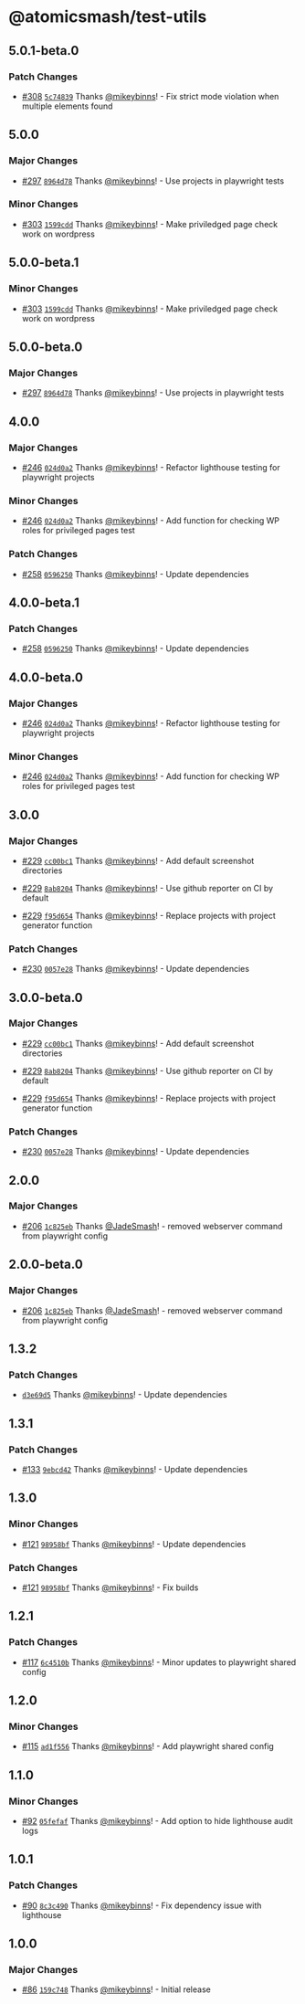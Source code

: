 # @atomicsmash/test-utils

## 5.0.1-beta.0

### Patch Changes

- [#308](https://github.com/AtomicSmash/packages/pull/308) [`5c74839`](https://github.com/AtomicSmash/packages/commit/5c74839702fbcbd0f469a49d44067a8093b19e3b) Thanks [@mikeybinns](https://github.com/mikeybinns)! - Fix strict mode violation when multiple elements found

## 5.0.0

### Major Changes

- [#297](https://github.com/AtomicSmash/packages/pull/297) [`8964d78`](https://github.com/AtomicSmash/packages/commit/8964d78c7a05fd30dabc6d87cb0188e98b35280e) Thanks [@mikeybinns](https://github.com/mikeybinns)! - Use projects in playwright tests

### Minor Changes

- [#303](https://github.com/AtomicSmash/packages/pull/303) [`1599cdd`](https://github.com/AtomicSmash/packages/commit/1599cddb442a3532dbfa31487172a499b408b66c) Thanks [@mikeybinns](https://github.com/mikeybinns)! - Make priviledged page check work on wordpress

## 5.0.0-beta.1

### Minor Changes

- [#303](https://github.com/AtomicSmash/packages/pull/303) [`1599cdd`](https://github.com/AtomicSmash/packages/commit/1599cddb442a3532dbfa31487172a499b408b66c) Thanks [@mikeybinns](https://github.com/mikeybinns)! - Make priviledged page check work on wordpress

## 5.0.0-beta.0

### Major Changes

- [#297](https://github.com/AtomicSmash/packages/pull/297) [`8964d78`](https://github.com/AtomicSmash/packages/commit/8964d78c7a05fd30dabc6d87cb0188e98b35280e) Thanks [@mikeybinns](https://github.com/mikeybinns)! - Use projects in playwright tests

## 4.0.0

### Major Changes

- [#246](https://github.com/AtomicSmash/packages/pull/246) [`024d0a2`](https://github.com/AtomicSmash/packages/commit/024d0a2f20558e8ba6b7bd80129539e3fe8f12f9) Thanks [@mikeybinns](https://github.com/mikeybinns)! - Refactor lighthouse testing for playwright projects

### Minor Changes

- [#246](https://github.com/AtomicSmash/packages/pull/246) [`024d0a2`](https://github.com/AtomicSmash/packages/commit/024d0a2f20558e8ba6b7bd80129539e3fe8f12f9) Thanks [@mikeybinns](https://github.com/mikeybinns)! - Add function for checking WP roles for privileged pages test

### Patch Changes

- [#258](https://github.com/AtomicSmash/packages/pull/258) [`0596250`](https://github.com/AtomicSmash/packages/commit/05962505f7e665bb61d7c603fa5ad2fc6f937280) Thanks [@mikeybinns](https://github.com/mikeybinns)! - Update dependencies

## 4.0.0-beta.1

### Patch Changes

- [#258](https://github.com/AtomicSmash/packages/pull/258) [`0596250`](https://github.com/AtomicSmash/packages/commit/05962505f7e665bb61d7c603fa5ad2fc6f937280) Thanks [@mikeybinns](https://github.com/mikeybinns)! - Update dependencies

## 4.0.0-beta.0

### Major Changes

- [#246](https://github.com/AtomicSmash/packages/pull/246) [`024d0a2`](https://github.com/AtomicSmash/packages/commit/024d0a2f20558e8ba6b7bd80129539e3fe8f12f9) Thanks [@mikeybinns](https://github.com/mikeybinns)! - Refactor lighthouse testing for playwright projects

### Minor Changes

- [#246](https://github.com/AtomicSmash/packages/pull/246) [`024d0a2`](https://github.com/AtomicSmash/packages/commit/024d0a2f20558e8ba6b7bd80129539e3fe8f12f9) Thanks [@mikeybinns](https://github.com/mikeybinns)! - Add function for checking WP roles for privileged pages test

## 3.0.0

### Major Changes

- [#229](https://github.com/AtomicSmash/packages/pull/229) [`cc00bc1`](https://github.com/AtomicSmash/packages/commit/cc00bc1ca8b68fe09959e90ccf7f751abbbe9ff9) Thanks [@mikeybinns](https://github.com/mikeybinns)! - Add default screenshot directories

- [#229](https://github.com/AtomicSmash/packages/pull/229) [`8ab8204`](https://github.com/AtomicSmash/packages/commit/8ab82047890ce7052d60d3260c69df8199dd6516) Thanks [@mikeybinns](https://github.com/mikeybinns)! - Use github reporter on CI by default

- [#229](https://github.com/AtomicSmash/packages/pull/229) [`f95d654`](https://github.com/AtomicSmash/packages/commit/f95d6547f5868db386a3c023cc0a12c922b8e11e) Thanks [@mikeybinns](https://github.com/mikeybinns)! - Replace projects with project generator function

### Patch Changes

- [#230](https://github.com/AtomicSmash/packages/pull/230) [`0057e28`](https://github.com/AtomicSmash/packages/commit/0057e2891f46c318e3c7f4def31c0b520dfc11bc) Thanks [@mikeybinns](https://github.com/mikeybinns)! - Update dependencies

## 3.0.0-beta.0

### Major Changes

- [#229](https://github.com/AtomicSmash/packages/pull/229) [`cc00bc1`](https://github.com/AtomicSmash/packages/commit/cc00bc1ca8b68fe09959e90ccf7f751abbbe9ff9) Thanks [@mikeybinns](https://github.com/mikeybinns)! - Add default screenshot directories

- [#229](https://github.com/AtomicSmash/packages/pull/229) [`8ab8204`](https://github.com/AtomicSmash/packages/commit/8ab82047890ce7052d60d3260c69df8199dd6516) Thanks [@mikeybinns](https://github.com/mikeybinns)! - Use github reporter on CI by default

- [#229](https://github.com/AtomicSmash/packages/pull/229) [`f95d654`](https://github.com/AtomicSmash/packages/commit/f95d6547f5868db386a3c023cc0a12c922b8e11e) Thanks [@mikeybinns](https://github.com/mikeybinns)! - Replace projects with project generator function

### Patch Changes

- [#230](https://github.com/AtomicSmash/packages/pull/230) [`0057e28`](https://github.com/AtomicSmash/packages/commit/0057e2891f46c318e3c7f4def31c0b520dfc11bc) Thanks [@mikeybinns](https://github.com/mikeybinns)! - Update dependencies

## 2.0.0

### Major Changes

- [#206](https://github.com/AtomicSmash/packages/pull/206) [`1c825eb`](https://github.com/AtomicSmash/packages/commit/1c825ebf8ccfb7ffd5c34da3b3c7ab3d291ece5c) Thanks [@JadeSmash](https://github.com/JadeSmash)! - removed webserver command from playwright config

## 2.0.0-beta.0

### Major Changes

- [#206](https://github.com/AtomicSmash/packages/pull/206) [`1c825eb`](https://github.com/AtomicSmash/packages/commit/1c825ebf8ccfb7ffd5c34da3b3c7ab3d291ece5c) Thanks [@JadeSmash](https://github.com/JadeSmash)! - removed webserver command from playwright config

## 1.3.2

### Patch Changes

- [`d3e69d5`](https://github.com/AtomicSmash/packages/commit/d3e69d5bf718f48d5683180736e51b52e411cddb) Thanks [@mikeybinns](https://github.com/mikeybinns)! - Update dependencies

## 1.3.1

### Patch Changes

- [#133](https://github.com/AtomicSmash/packages/pull/133) [`9ebcd42`](https://github.com/AtomicSmash/packages/commit/9ebcd42720afe49e08bd0b3b45e21f34f9d09f22) Thanks [@mikeybinns](https://github.com/mikeybinns)! - Update dependencies

## 1.3.0

### Minor Changes

- [#121](https://github.com/AtomicSmash/packages/pull/121) [`98958bf`](https://github.com/AtomicSmash/packages/commit/98958bf72441f3c85e046d42f8ac13dde8ae7f89) Thanks [@mikeybinns](https://github.com/mikeybinns)! - Update dependencies

### Patch Changes

- [#121](https://github.com/AtomicSmash/packages/pull/121) [`98958bf`](https://github.com/AtomicSmash/packages/commit/98958bf72441f3c85e046d42f8ac13dde8ae7f89) Thanks [@mikeybinns](https://github.com/mikeybinns)! - Fix builds

## 1.2.1

### Patch Changes

- [#117](https://github.com/AtomicSmash/packages/pull/117) [`6c4510b`](https://github.com/AtomicSmash/packages/commit/6c4510b34c48feddecdb17359f42996f954f8ad0) Thanks [@mikeybinns](https://github.com/mikeybinns)! - Minor updates to playwright shared config

## 1.2.0

### Minor Changes

- [#115](https://github.com/AtomicSmash/packages/pull/115) [`ad1f556`](https://github.com/AtomicSmash/packages/commit/ad1f5568edb28d544945e7a4972485eeaa248392) Thanks [@mikeybinns](https://github.com/mikeybinns)! - Add playwright shared config

## 1.1.0

### Minor Changes

- [#92](https://github.com/AtomicSmash/packages/pull/92) [`05fefaf`](https://github.com/AtomicSmash/packages/commit/05fefaf05210009837fae09310d2851ef6f93f79) Thanks [@mikeybinns](https://github.com/mikeybinns)! - Add option to hide lighthouse audit logs

## 1.0.1

### Patch Changes

- [#90](https://github.com/AtomicSmash/packages/pull/90) [`8c3c490`](https://github.com/AtomicSmash/packages/commit/8c3c490e2b7fce2e179e9ca149161db7b33e3c4d) Thanks [@mikeybinns](https://github.com/mikeybinns)! - Fix dependency issue with lighthouse

## 1.0.0

### Major Changes

- [#86](https://github.com/AtomicSmash/packages/pull/86) [`159c748`](https://github.com/AtomicSmash/packages/commit/159c748889bc4d86fa3b6ae8a8bcfe20922fc241) Thanks [@mikeybinns](https://github.com/mikeybinns)! - Initial release
